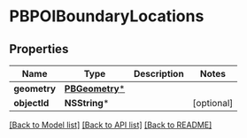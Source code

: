 # PBPOIBoundaryLocations

## Properties
Name | Type | Description | Notes
------------ | ------------- | ------------- | -------------
**geometry** | [**PBGeometry***](PBGeometry.md) |  | 
**objectId** | **NSString*** |  | [optional] 

[[Back to Model list]](../README.md#documentation-for-models) [[Back to API list]](../README.md#documentation-for-api-endpoints) [[Back to README]](../README.md)


